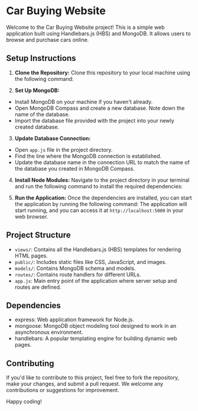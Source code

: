# Car Buying Website

Welcome to the Car Buying Website project! This is a simple web application built using Handlebars.js (HBS) and MongoDB. It allows users to browse and purchase cars online.

## Setup Instructions

1. **Clone the Repository:**
   Clone this repository to your local machine using the following command:

2. **Set Up MongoDB:**
- Install MongoDB on your machine if you haven't already.
- Open MongoDB Compass and create a new database. Note down the name of the database.
- Import the database file provided with the project into your newly created database.

3. **Update Database Connection:**
- Open `app.js` file in the project directory.
- Find the line where the MongoDB connection is established.
- Update the database name in the connection URL to match the name of the database you created in MongoDB Compass.

4. **Install Node Modules:**
Navigate to the project directory in your terminal and run the following command to install the required dependencies:

5. **Run the Application:**
Once the dependencies are installed, you can start the application by running the following command:
The application will start running, and you can access it at `http://localhost:5000` in your web browser.

## Project Structure

- `views/`: Contains all the Handlebars.js (HBS) templates for rendering HTML pages.
- `public/`: Includes static files like CSS, JavaScript, and images.
- `models/`: Contains MongoDB schema and models.
- `routes/`: Contains route handlers for different URLs.
- `app.js`: Main entry point of the application where server setup and routes are defined.

## Dependencies

- express: Web application framework for Node.js.
- mongoose: MongoDB object modeling tool designed to work in an asynchronous environment.
- handlebars: A popular templating engine for building dynamic web pages.

## Contributing

If you'd like to contribute to this project, feel free to fork the repository, make your changes, and submit a pull request. We welcome any contributions or suggestions for improvement.

Happy coding!
